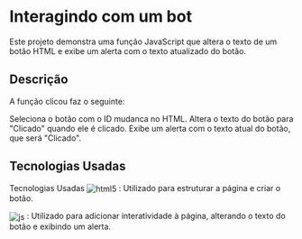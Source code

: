 # Interagindo com um bot
Este projeto demonstra uma função JavaScript que altera o texto de um botão HTML e exibe um alerta com o texto atualizado do botão.

## Descrição
A função clicou faz o seguinte:

Seleciona o botão com o ID mudanca no HTML.
Altera o texto do botão para "Clicado" quando ele é clicado.
Exibe um alerta com o texto atual do botão, que será "Clicado".

## Tecnologias Usadas 

Tecnologias Usadas
<img align="center" alt="html5" src="https://img.shields.io/badge/HTML5-E34F26?style=for-the-badge&logo=html5&logoColor=white" /> : Utilizado para estruturar a página e criar o botão.

<img align="center" alt="js" src="https://img.shields.io/badge/JavaScript-F7DF1E?style=for-the-badge&logo=javascript&logoColor=black" /> : Utilizado para adicionar interatividade à página, alterando o texto do botão e exibindo um alerta.
